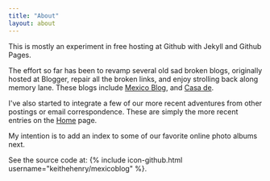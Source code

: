 ```yaml
---
title: "About"
layout: about
---
```

This is mostly an experiment in 
free hosting at Github
with Jekyll and Github Pages.

The effort so far has been to revamp several old sad broken blogs,
originally hosted at Blogger, repair all the broken links, and
enjoy strolling back along memory lane.
These blogs include
[Mexico Blog](./categories/mexblog), and
[Casa de](./categories/casa).

I've also started to integrate a few of our more recent adventures
from other postings or email correspondence. These are simply the
more recent entries on the [Home](.) page.

My intention is to add an index to some of our favorite online
photo albums next.

See the source code at: {% include icon-github.html username="keithehenry/mexicoblog" %}.

